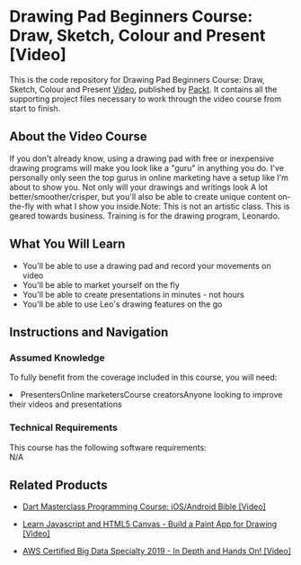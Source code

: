 


# Drawing Pad Beginners Course: Draw, Sketch, Colour and Present [Video]
This is the code repository for Drawing Pad Beginners Course: Draw, Sketch, Colour and Present [Video](https://www.packtpub.com/web-development/drawing-pad-beginners-course-draw-sketch-colour-and-present-video), published by [Packt](https://www.packtpub.com/?utm_source=github). It contains all the supporting project files necessary to work through the video course from start to finish.
## About the Video Course
If you don't already know, using a drawing pad with free or inexpensive drawing programs will make you look like a "guru" in anything you do. I've personally only seen the top gurus in online marketing have a setup like I'm about to show you. Not only will your drawings and writings look A lot better/smoother/crisper, but you'll also be able to create unique content on-the-fly with what I show you inside.Note: This is not an artistic class. This is geared towards business. Training is for the drawing program, Leonardo.



<H2>What You Will Learn</H2>
<DIV class=book-info-will-learn-text>
<UL>
<LI>You'll be able to use a drawing pad and record your movements on video</LI>
<LI>You'll be able to market yourself on the fly</LI>
<LI>You'll be able to create presentations in minutes - not hours</LI>
<LI>You'll be able to use Leo's drawing features on the go</LI>
</UL></DIV>

## Instructions and Navigation
### Assumed Knowledge
To fully benefit from the coverage included in this course, you will need:<br/>
<DIV class=book-info-will-learn-text>
<LI>PresentersOnline marketersCourse creatorsAnyone looking to improve their videos and presentations	</li>
<DIV>

### Technical Requirements
This course has the following software requirements:<br/>
N/A

## Related Products
* [Dart Masterclass Programming Course: iOS/Android Bible [Video]
](https://www.packtpub.com/application-development/dart-masterclass-programming-course-iosandroid-bible-video)

* [Learn Javascript and HTML5 Canvas - Build a Paint App for Drawing [Video]
]( https://www.packtpub.com/web-development/learn-javascript-and-html5-canvas-build-paint-app-drawing-video)

* [AWS Certified Big Data Specialty 2019 - In Depth and Hands On! [Video]
]( https://www.packtpub.com/application-development/aws-certified-big-data-specialty-2019-depth-and-hands-video)


